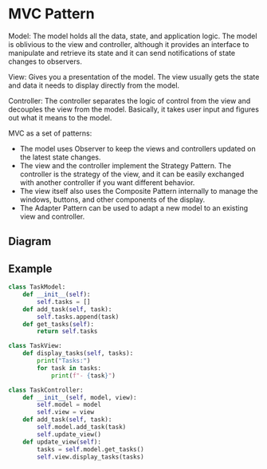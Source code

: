 # MVC Pattern

Model: The model holds all the data, state, and application logic. The model is oblivious to the view and controller, although it provides an interface to manipulate and retrieve its state and it can send notifications of state changes to observers.

View: Gives you a presentation of the model. The view usually gets the state and data it needs to display directly from the model.

Controller: The controller separates the logic of control from the view and decouples the view from the model. Basically, it takes user input and figures out what it means to the model.

MVC as a set of patterns:

- The model uses Observer to keep the views and controllers updated on the latest state changes.
- The view and the controller implement the Strategy Pattern. The controller is the strategy of the view, and it can be easily exchanged with another controller if you want different behavior.
- The view itself also uses the Composite Pattern internally to manage the windows, buttons, and other components of the display.
- The Adapter Pattern can be used to adapt a new model to an existing view and controller.

## Diagram

## Example

```python
class TaskModel:
    def __init__(self):
        self.tasks = []
    def add_task(self, task):
        self.tasks.append(task)
    def get_tasks(self):
        return self.tasks

class TaskView:
    def display_tasks(self, tasks):
        print("Tasks:")
        for task in tasks:
            print(f"- {task}")

class TaskController:
    def __init__(self, model, view):
        self.model = model
        self.view = view
    def add_task(self, task):
        self.model.add_task(task)
        self.update_view()
    def update_view(self):
        tasks = self.model.get_tasks()
        self.view.display_tasks(tasks)
```

